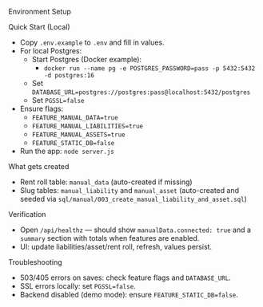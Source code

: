 Environment Setup

Quick Start (Local)
- Copy `.env.example` to `.env` and fill in values.
- For local Postgres:
  - Start Postgres (Docker example):
    - `docker run --name pg -e POSTGRES_PASSWORD=pass -p 5432:5432 -d postgres:16`
  - Set `DATABASE_URL=postgres://postgres:pass@localhost:5432/postgres`
  - Set `PGSSL=false`
- Ensure flags:
  - `FEATURE_MANUAL_DATA=true`
  - `FEATURE_MANUAL_LIABILITIES=true`
  - `FEATURE_MANUAL_ASSETS=true`
  - `FEATURE_STATIC_DB=false`
- Run the app: `node server.js`

What gets created
- Rent roll table: `manual_data` (auto-created if missing)
- Slug tables: `manual_liability` and `manual_asset` (auto-created and seeded via `sql/manual/003_create_manual_liability_and_asset.sql`)

Verification
- Open `/api/healthz` — should show `manualData.connected: true` and a `summary` section with totals when features are enabled.
- UI: update liabilities/asset/rent roll, refresh, values persist.

Troubleshooting
- 503/405 errors on saves: check feature flags and `DATABASE_URL`.
- SSL errors locally: set `PGSSL=false`.
- Backend disabled (demo mode): ensure `FEATURE_STATIC_DB=false`.

